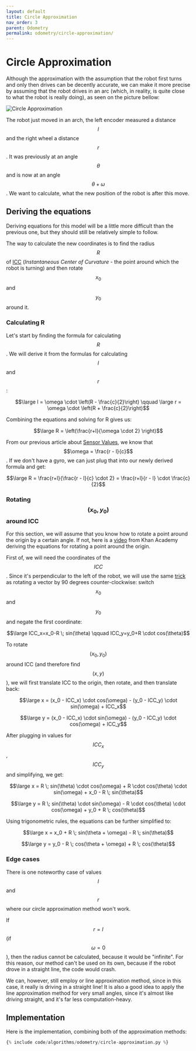 ```yaml
---
layout: default
title: Circle Approximation
nav_order: 3
parent: Odometry
permalink: odometry/circle-approximation/
---
```


# Circle Approximation
Although the approximation with the assumption that the robot first turns and only then drives can be decently accurate, we can make it more precise by assuming that the robot drives in an arc (which, in reality, is quite close to what the robot is really doing), as seen on the picture bellow:

![Circle Approximation]({{site.url}}/assets/images/odometry/circle-approximation.png "Circle Approximation")

The robot just moved in an arch, the left encoder measured a distance $$l$$ and the right wheel a distance $$r$$. It was previously at an angle $$θ$$ and is now at an angle $$θ + ω$$. We want to calculate, what the new position of the robot is after this move.

## Deriving the equations
Deriving equations for this model will be a little more difficult than the previous one, but they should still be relatively simple to follow.

The way to calculate the new coordinates is to find the radius $$R$$ of [ICC](https://en.wikipedia.org/wiki/Instant_centre_of_rotation) (*Instantaneous Center of Curvature* - the point around which the robot is turning) and then rotate $$x_0$$ and $$y_0$$ around it.


### Calculating R
Let's start by finding the formula for calculating $$R$$. We will derive it from the formulas for calculating $$l$$ and $$r$$:

$$\large l = \omega \cdot \left(R - \frac{c}{2}\right) \qquad \large r = \omega \cdot \left(R + \frac{c}{2}\right)$$

Combining the equations and solving for R gives us:

$$\large R = \left(\frac{r+l}{\omega \cdot 2} \right)$$

From our previous article about [Sensor Values]({{site.baseurl}}odometry/sensor-values/), we know that $$\omega = \frac{r - l}{c}$$. If we don't have a gyro, we can just plug that into our newly derived formula and get:

$$\large R = \frac{r+l}{\frac{r - l}{c} \cdot 2} = \frac{r+l}{r - l} \cdot \frac{c}{2}$$


### Rotating $$(x_0, y_0)$$ around ICC
For this section, we will assume that you know how to rotate a point around the origin by a certain angle. If not, here is a [video](https://www.khanacademy.org/partner-content/pixar/sets/rotation/v/sets-8) from Khan Academy deriving the equations for rotating a point around the origin.

First of, we will need the coordinates of the $$ICC$$. Since it's perpendicular to the left of the robot, we will use the same [trick](https://stackoverflow.com/questions/4780119/2d-euclidean-vector-rotations) as rotating a vector by 90 degrees counter-clockwise: switch $$x_0$$ and $$y_0$$ and negate the first coordinate:

$$\large ICC_x=x_0-R \; sin(\theta) \qquad ICC_y=y_0+R \cdot cos(\theta)$$

To rotate $$(x_0, y_0)$$ around ICC (and therefore find $$(x, y)$$), we will first translate ICC to the origin, then rotate, and then translate back:

$$\large x = (x_0 - ICC_x) \cdot cos(\omega) - (y_0 - ICC_y) \cdot sin(\omega) + ICC_x$$

$$\large y = (x_0 - ICC_x) \cdot sin(\omega) - (y_0 - ICC_y) \cdot cos(\omega) + ICC_y$$

After plugging in values for $$ICC_x$$, $$ICC_y$$ and simplifying, we get:

$$\large x = R \; sin(\theta) \cdot cos(\omega) + R \cdot cos(\theta) \cdot sin(\omega) + x_0 - R \; sin(\theta)$$

$$\large y = R \; sin(\theta) \cdot sin(\omega) - R \cdot cos(\theta) \cdot cos(\omega) + y_0 + R \; cos(\theta)$$

Using trigonometric rules, the equations can be further simplified to:

$$\large x = x_0 + R \; sin(\theta + \omega) - R \; sin(\theta)$$

$$\large y = y_0 - R \; cos(\theta + \omega) + R \; cos(\theta)$$


### Edge cases
There is one noteworthy case of values $$l$$ and $$r$$ where our circle approximation method won't work.

If $$r=l$$ (if $$\omega = 0$$), then the radius cannot be calculated, because it would be "infinite". For this reason, our method can't be used on its own, because if the robot drove in a straight line, the code would crash.

We can, however, still employ or line approximation method, since in this case, it really is driving in a straight line! It is also a good idea to apply the line approximation method for very small angles, since it's almost like driving straight, and it's far less computation-heavy.


## Implementation
Here is the implementation, combining both of the approximation methods:

```python
{% include code/algorithms/odometry/circle-approximation.py %}
```